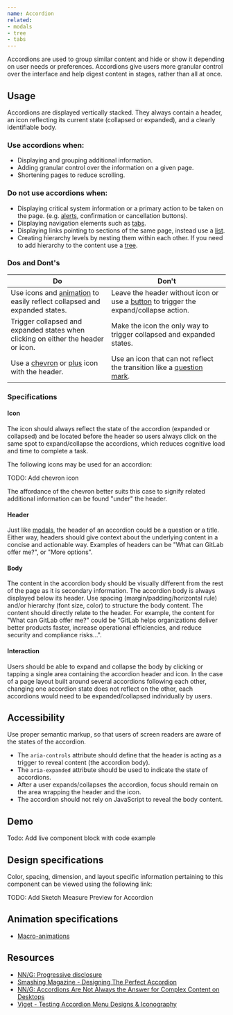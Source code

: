 ```yaml
---
name: Accordion
related:
- modals
- tree
- tabs
---
```


Accordions are used to group similar content and hide or show it depending on user needs or preferences. Accordions give users more granular control over the interface and help digest content in stages, rather than all at once.

## Usage

Accordions are displayed vertically stacked. They always contain a header, an icon reflecting its current state (collapsed or expanded), and a clearly identifiable body.

### Use accordions when:

* Displaying and grouping additional information.
* Adding granular control over the information on a given page.
* Shortening pages to reduce scrolling.

### Do not use accordions when:

* Displaying critical system information or a primary action to be taken on the page. (e.g. [alerts](/components/alert), confirmation or cancellation buttons).
* Displaying navigation elements such as [tabs](/components/tabs).
* Displaying links pointing to sections of the same page, instead use a [list](/components/list).
* Creating hierarchy levels by nesting them within each other. If you need to add hierarchy to the content use a [tree](/components/tree).

### Dos and Dont's

| Do | Don't |
| ------ | ------ |
| Use icons and [animation](/product-foundations/motion) to easily reflect collapsed and expanded states. | Leave the header without icon or use a [button](/components/buttons) to trigger the expand/collapse action.|
| Trigger collapsed and expanded states when clicking on either the header or icon. | Make the icon the only way to trigger collapsed and expanded states. | 
| Use a [chevron](https://gitlab.com/gitlab-org/gitlab-svgs/blob/master/sprite_icons/chevron-right.svg) or [plus](https://gitlab.com/gitlab-org/gitlab-svgs/blob/master/sprite_icons/plus.svg) icon with the header. | Use an icon that can not reflect the transition like a [question mark](https://gitlab.com/gitlab-org/gitlab-svgs/blob/master/sprite_icons/question.svg). | 

### Specifications

#### Icon

The icon should always reflect the state of the accordion (expanded or collapsed) and be located before the header so users always click on the same spot to expand/collapse the accordions, which reduces cognitive load and time to complete a task. 

The following icons may be used for an accordion:

TODO:
Add chevron icon

The affordance of the chevron better suits this case to signify related additional information can be found "under" the header.

#### Header

Just like [modals](/components/modals/), the header of an accordion could be a question or a title. Either way, headers should give context about the underlying content in a concise and actionable way. Examples of headers can be "What can GitLab offer me?", or "More options".

#### Body

The content in the accordion body should be visually different from the rest of the page as it is secondary information. The accordion body is always displayed below its header. Use spacing (margin/padding/horizontal rule) and/or hierarchy (font size, color) to structure the body content. The content should directly relate to the header. For example, the content for "What can GitLab offer me?" could be "GitLab helps organizations deliver better products faster, increase operational efficiencies, and reduce security and compliance risks...".

#### Interaction

Users should be able to expand and collapse the body by clicking or tapping a single area containing the accordion header and icon. In the case of a page layout built around several accordions following each other, changing one accordion state does not reflect on the other, each accordions would need to be expanded/collapsed individually by users. 

## Accessibility

Use proper semantic markup, so that users of screen readers are aware of the states of the accordion.

* The `aria-controls` attribute should define that the header is acting as a trigger to reveal content (the accordion body).
* The `aria-expanded` attribute should be used to indicate the state of accordions.
* After a user expands/collapses the accordion, focus should remain on the area wrapping the header and the icon.
* The accordion should not rely on JavaScript to reveal the body content.

## Demo

Todo: Add live component block with code example

## Design specifications

Color, spacing, dimension, and layout specific information pertaining to this component can be viewed using the following link:

TODO: Add Sketch Measure Preview for Accordion

## Animation specifications

* [Macro-animations](https://design.gitlab.com/product-foundations/motion/#macro-animations)

## Resources

* [NN/G: Progressive disclosure](https://www.nngroup.com/articles/progressive-disclosure/)
* [Smashing Magazine - Designing The Perfect Accordion](https://www.smashingmagazine.com/2017/06/designing-perfect-accordion-checklist/#top)
* [NN/G: Accordions Are Not Always the Answer for Complex Content on Desktops](https://www.nngroup.com/articles/accordions-complex-content/)
* [Viget - Testing Accordion Menu Designs & Iconography](https://www.viget.com/articles/testing-accordion-menu-designs-iconography/) 
